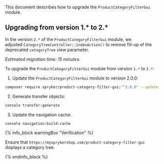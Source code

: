 

This document describes how to upgrade the `ProductCategoryFilterGui` module.

## Upgrading from version 1.* to 2.*

In the version `2.*` of the `ProductCategoryFilterGui` module, we adjusted `CategoryTreeController::indexAction()` to remove fill-up of the deprecated `categoryTree` view parameter.

*Estimated migration time: 15 minutes.*

To upgrade the `ProductCategoryFilterGui` module from version `1.*` to `2.*`:

1. Update the `ProductCategoryFilterGui` module to version 2.0.0:

```bash
composer require spryker/product-category-filter-gui:"^2.0.0" --update-with-dependencies
```

2. Generate transfer objects:

```bash
console transfer:generate
```

3. Update the navigation cache:

```bash
console navigation:build-cache
```

{% info_block warningBox "Verification" %}

Ensure that `https://mysprykershop.com/product-category-filter-gui` displays a category tree.

{% endinfo_block %}
